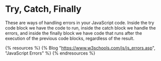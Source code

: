 # Try, Catch, Finally

These are ways of handling errors in your JavaScript code. Inside the try code block we have the code to run, inside the catch block we handle the errors, and inside the finally block we have code that runs after the execution of the previous code blocks, regardless of the result.

{% resources %}
  {% Blog "https://www.w3schools.com/js/js_errors.asp", "JavaScript Errors" %}
{% endresources %}

